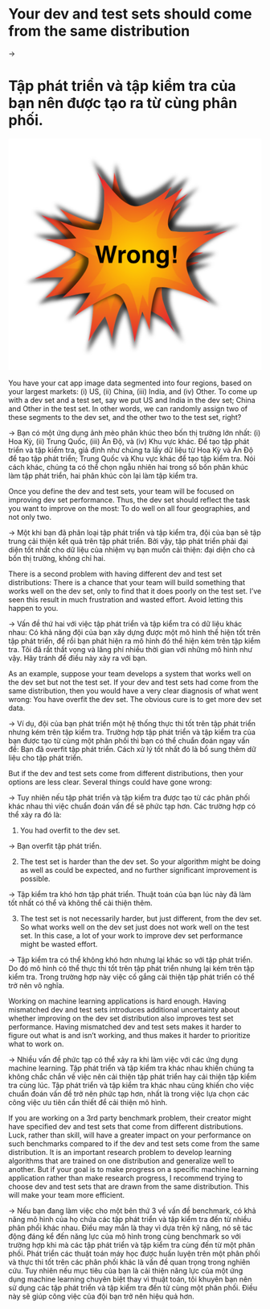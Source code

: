 # Your dev and test sets should come from the same distribution

->
# Tập phát triển và tập kiểm tra của bạn nên được tạo ra từ cùng phân phối.
![img](../imgs/C06_01.png)

You have your cat app image data segmented into four regions, based on your largest markets: (i) US, (ii) China, (iii) India, and (iv) Other. To come up with a dev set and a test set, say we put US and India in the dev set; China and Other in the test set. In other words, we can randomly assign two of these segments to the dev set, and the other two to the test set, right?

->
Bạn có một ứng dụng ảnh mèo phân khúc theo bốn thị trường lớn nhất: (i) Hoa Kỳ, (ii) Trung Quốc, (iii) Ấn Độ, và (iv) Khu vực khác. Để tạo tập phát triển và tập kiểm tra, giả định như chúng ta lấy dữ liệu từ Hoa Kỳ và Ấn Độ để tạo tập phát triển; Trung Quốc và Khu vực khác để tạo tập kiểm tra. Nói cách khác, chúng ta có thể chọn ngẫu nhiên hai trong số bốn phân khúc làm tập phát triển, hai phân khúc còn lại làm tập kiểm tra.

Once you define the dev and test sets, your team will be focused on improving dev set performance. Thus, the dev set should reflect the task you want to improve on the most: To do well on all four geographies, and not only two.

->
Một khi bạn đã phân loại tập phát triển và tập kiểm tra, đội của bạn sẽ tập trung cải thiện kết quả trên tập phát triển. Bởi vậy, tập phát triển phải đại diện tốt nhất cho dữ liệu của nhiệm vụ bạn muốn cải thiện: đại diện cho cả bốn thị trường, không chỉ hai.

There is a second problem with having different dev and test set distributions: There is a chance that your team will build something that works well on the dev set, only to find that it does poorly on the test set. I’ve seen this result in much frustration and wasted effort. Avoid letting this happen to you.

->
Vấn đề thứ hai với việc tập phát triển và tập kiểm tra có dữ liệu khác nhau: Có khả năng đội của bạn xây dựng được một mô hình thể hiện tốt trên tập phát triển, để rồi bạn phát hiện ra mô hình đó thể hiện kém trên tập kiểm tra. Tôi đã rất thất vọng và lãng phí nhiều thời gian với những mô hình như vậy. Hãy tránh để điều này xảy ra với bạn.  

As an example, suppose your team develops a system that works well on the dev set but not the test set. If your dev and test sets had come from the same distribution, then you would have a very clear diagnosis of what went wrong: You have overfit the dev set. The obvious cure is to get more dev set data.

->
Ví dụ, đội của bạn phát triển một hệ thống thực thi tốt trên tập phát triển nhưng kém trên tập kiểm tra. Trường hợp tập phát triển và tập kiểm tra của bạn được tạo từ cùng một phân phối thì bạn có thể chuẩn đoán ngay vấn đề: Bạn đã overfit tập phát triển. Cách xử lý tốt nhất đó là bổ sung thêm dữ liệu cho tập phát triển.

But if the dev and test sets come from different distributions, then your options are less clear. Several things could have gone wrong:

->
Tuy nhiên nếu tập phát triển và tập kiểm tra được tạo từ các phân phối khác nhau thì việc chuẩn đoán vấn đề sẽ phức tạp hơn. Các trường hợp có thể xảy ra đó là:   

1. You had overfit to the dev set.

->
Bạn overfit tập phát triển.

2. The test set is harder than the dev set. So your algorithm might be doing as well as could be expected, and no further significant improvement is possible.

->
Tập kiểm tra khó hơn tập phát triển. Thuật toán của bạn lúc này đã làm tốt nhất có thể và không thể cải thiện thêm.  

3. The test set is not necessarily harder, but just different, from the dev set. So what works well on the dev set just does not work well on the test set. In this case, a lot of your work to improve dev set performance might be wasted effort.

->
Tập kiểm tra có thể không khó hơn nhưng lại khác so với tập phát triển. Do đó mô hình có thể thực thi tốt trên tập phát triển nhưng lại kém trên tập kiểm tra. Trong trường hợp này việc cố gắng cải thiện tập phát triển có thể trở nên vô nghĩa.

Working on machine learning applications is hard enough. Having mismatched dev and test sets introduces additional uncertainty about whether improving on the dev set distribution also improves test set performance. Having mismatched dev and test sets makes it harder to figure out what is and isn’t working, and thus makes it harder to prioritize what to work on.

->
Nhiều vấn đề phức tạp có thể xảy ra khi làm việc với các ứng dụng machine learning. Tập phát triển và tập kiểm tra khác nhau khiến chúng ta không chắc chắn về việc nên cải thiện tập phát triển hay cải thiện tập kiểm tra cùng lúc. Tập phát triển và tập kiểm tra khác nhau cũng khiến cho việc chuẩn đoán vấn đề trở nên phức tạp hơn, nhất là trong việc lựa chọn các công việc ưu tiên cần thiết để cải thiện mô hình.

If you are working on a 3rd party benchmark problem, their creator might have specified dev and test sets that come from different distributions. Luck, rather than skill, will have a greater impact on your performance on such benchmarks compared to if the dev and test sets come from the same distribution. It is an important research problem to develop learning algorithms that are trained on one distribution and generalize well to another. But if your goal is to make progress on a specific machine learning application rather than make research progress, I recommend trying to choose dev and test sets that are drawn from the same distribution. This will make your team more efficient.

-> Nếu bạn đang làm việc cho một bên thứ 3 về vấn đề benchmark, có khả năng mô hình của họ chứa các tập phát triển và tập kiểm tra đến từ nhiều phân phối khác nhau. Điều may mắn là thay vì dựa trên kỹ năng, nó sẽ tác động đáng kể đến năng lực của mô hình trong cùng benchmark so với trường hợp khi mà các tập phát triển và tập kiểm tra cùng đến từ một phân phối. Phát triển các thuật toán máy học được huấn luyện trên một phân phối và thực thi tốt trên các phân phối khác là vấn đề quan trọng trong nghiên cứu. Tuy nhiên nếu mục tiêu của bạn là cải thiện năng lực của một ứng dụng machine learning chuyên biệt thay vì thuật toán, tôi khuyên bạn nên sử dụng các tập phát triển và tập kiểm tra đến từ cùng một phân phối. Điều này sẽ giúp công việc của đội bạn trở nên hiệu quả hơn.  

